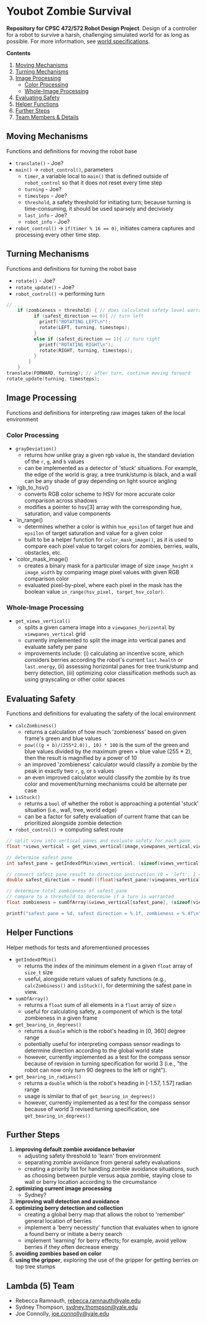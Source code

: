 # Youbot Zombie Survival
**Repository for CPSC 472/572 Robot Design Project**.
Design of a controller for a robot to survive a harsh, challenging simulated world for as long as possible. For more information, see [world specifications](https://drive.google.com/file/d/1__hUKDCFwzRBgdBKmZmqddVbdgGxMGK4/view?usp=sharing).

**Contents**
1. [Moving Mechanisms](https://github.com/jmc359/youbot#moving-mechanisms)
2. [Turning Mechanisms](https://github.com/jmc359/youbot#turning-mechanisms)
3. [Image Processing](https://github.com/jmc359/youbot#image-processing)
   - [Color Processing](https://github.com/jmc359/youbot#color-processing)
   - [Whole-Image Processing](https://github.com/jmc359/youbot#whole-image-processing)
4. [Evaluating Safety](https://github.com/jmc359/youbot#evaluating-safety)
5. [Helper Functions](https://github.com/jmc359/youbot#helper-functions)
6. [Further Steps](https://github.com/jmc359/youbot#further-steps)
7. [Team Members & Details](https://github.com/jmc359/youbot#lambda-5-team)

## Moving Mechanisms
Functions and definitions for moving the robot base
- `translate()` - Joe?
- `main()` &rarr; `robot_control()`, parameters
    - `timer`, a variable local to `main()` that is defined outside of `robot_control` so that it does not reset every time step
    - `turning` - Joe?
    - `timesteps` - Joe?
    - `threshold`, a safety threshold for initiating turn; because turning is time-consuming, it should be used sparsely and decivisely
    - `last_info` - Joe?
    - `robot_info` - Joe?
- `robot_control()` &rarr; `if(timer % 16 == 0)`, initiates camera captures and processing every other time step.

## Turning Mechanisms
Functions and definitions for turning the robot base
- `rotate()` - Joe?
- `rotate_update()` - Joe?
- `robot_control()` &rarr; performing turn
```c
// ... 
    if (zombieness > threshold) { // does calculated safety level warrant a turn?
          if (safest_direction == 0){ // turn left
            printf("ROTATING LEFT\n");
            rotate(LEFT, turning, timesteps);
          }
          else if (safest_direction == 1){ // turn right
            printf("ROTATING RIGHT\n");
            rotate(RIGHT, turning, timesteps);
          }
        }
    }
translate(FORWARD, turning); // after turn, continue moving forward
rotate_update(turning, timesteps);
```

## Image Processing
Functions and definitions for interpreting raw images taken of the local environment

### Color Processing
- `grayDeviation()`
    - returns how unlike gray a given rgb value is, the standard deviation of the `r`, `g`, and `b` values
    - can be implemented as a detector of 'stuck' situations. For example, the edge of the world is gray, a tree trunk/stump is black, and a wall can be any shade of gray depending on light source angling
- `rgb_to_hsv()
   - converts RGB color scheme to HSV for more accurate color comparison across shadows
   - modifies a pointer to hsv[3] array with the corresponding hue, saturation, and value components
- `in_range()
   - determines whether a color is within `hue_epsilon` of target hue and `epsilon` of target saturation and value for a given color
   - built to be a helper function for `color_mask_image()`, as it is used to compare each pixel value to target colors for zombies, berries, walls, obstacles, etc.
- `color_mask_image()
   - creates a binary mask for a particular image of size `image_height` x `image_width` by comparing image pixel values with given RGB comparison color
   - evaluated pixel-by-pixel, where each pixel in the mask has the boolean value `in_range(hsv_pixel, target_hsv_color)`.

### Whole-Image Processing
- `get_views_vertical()`
    - splits a given camera image into a `viewpanes_horizontal` by `viewpanes_vertical` grid
    - currently implemented to split the image into vertical panes and evaluate safety per pane
    - improvements include: (i) calculating an incentive score, which considers berries according the robot's current `last.health` or `last.energy`, (ii) assessing horizontal panes for tree trunk/stump and berry detection, (iii) optimizing color classification methods such as using grayscaling or other color spaces

## Evaluating Safety
Functions and definitions for evaluating the safety of the local environment
- `calcZombiness()`
   - returns a calculation of how much 'zombieness' based on given frame's green and blue values
   - `pow(((g + b)/(255*2.0)), 10) * 100` is the sum of the green and blue values divided by the maximum green + blue value (255 * 2), then the result is magnified by a power of 10
   - an improved 'zombieness' calculator would classify a zombie by the peak in exactly two `r`, `g`, or `b` values
   - an even improved calculator would classify the zombie by its true color and movement/turning mechanisms could be alternate per case
- `isStuck()`
   - returns a `bool` of whether the robot is approaching a potential 'stuck' situation (i.e., wall, tree, world edge)
   - can be a factor for safety evaluation of current frame that can be prioritized alongside zombie detection
- `robot_control()` &rarr; computing safest route
```c
// split view into vertical panes and evaluate safety for each pane
float *views_vertical = get_views_vertical(image,viewpanes_vertical,viewpanes_horizontal,image_width,image_height);

// determine safest pane
int safest_pane = getIndexOfMin(views_vertical, (sizeof(views_vertical)/sizeof(views_vertical[0])));

// convert safest pane result to direction instruction (0 = 'left', 1 = 'right', 0.5 = 'straight')
double safest_direction = round(((float)safest_pane/(viewpanes_vertical - 1)) * 2)/2;

// determine total zombieness of safest pane
// compare to a threshold to determine if a turn is warranted
float zombieness = sumOfArray(&views_vertical[safest_pane], (sizeof(views_vertical)/sizeof(views_vertical[0])));

printf("safest pane = %d, safest direction = %.1f, zombieness = %.4f\n", safest_pane, safest_direction, zombieness);
```

## Helper Functions
Helper methods for tests and aforementioned processes
- `getIndexOfMin()` 
    - returns the index of the minimum element in a given `float` array of `size_t` size
    - useful, alongside return values of safety functions (e.g., `calcZombiness()` and `isStuck()`, for determining the safest pane in view.
- `sumOfArray()`
    - returns a `float` sum of all elements in a `float` array of size `n`
    - useful for calculating safety, a component of which is the total zombieness in a given frame
- `get_bearing_in_degrees()` 
    - returns a `double` which is the robot's heading in [0, 360] degree range
    - potentially useful for interpreting compass sensor readings to determine direction according to the global world state
    - however, currently implemented as a test for the compass sensor because of revision in turning specification for world 3 (i.e., "the robot can now only turn 90 degrees to the left or right").
- `get_bearing_in_radians()`
    - returns a `double` which is the robot's heading in [-1.57, 1.57] radian range
    - usage is similar to that of `get_bearing_in_degrees()`
    - however, currently implemented as a test for the compass sensor because of world 3 revised turning specification, see `get_bearing_in_degrees()`
 
## Further Steps
1. **improving default zombie avoidance behavior**
    - adjusting safety threshold to 'learn' from environment
    - separating zombie avoidance from general safety evaluations
    - creating a priority list for handling zombie avoidance situations, such as choosing between purple versus aqua zombie, staying close to wall or berry location according to the circumstance
2. **optimizing current image processing**
    - Sydney?
3. **improving wall detection and avoidance**
4. **optimizing berry detection and collection**
    - creating a global berry map that allows the robot to 'remember' general location of berries
    - implement a 'berry necessity' function that evaluates when to ignore a found berry or initiate a berry search
    - implement 'learning' for berry effects; for example, avoid yellow berries if they often decrease energy
5. **avoiding zombies based on color**
6. **using the gripper**, exploring the use of the gripper for getting berries on top tree stumps

## Lambda (5) Team
- Rebecca Ramnauth, [rebecca.ramnauth@yale.edu](mailto:rebecca.ramnauth@yale.edu)
- Sydney Thompson, [sydney.thompson@yale.edu](sydney.thompson@yale.edu)
- Joe Connolly, [joe.connolly@yale.edu](joe.connolly@yale.edu)
